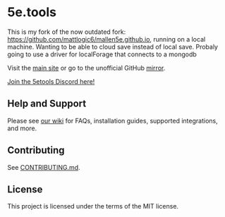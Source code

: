 # 5e.tools

This is my fork of the now outdated fork: https://github.com/mattlogic6/mallen5e.github.io, running on a local machine.
Wanting to be able to cloud save instead of local save.
Probaly going to use a driver for localForage that connects to a mongodb

Visit the [main site](https://5e.tools/index.html) or go to the unofficial GitHub [mirror](index.html).

[Join the 5etools Discord here!](https://discord.gg/5etools)

## Help and Support

Please see [our wiki](https://wiki.tercept.net/) for FAQs, installation guides, supported integrations, and more.

## Contributing

See [CONTRIBUTING.md](CONTRIBUTING.md).

## License

This project is licensed under the terms of the MIT license.
